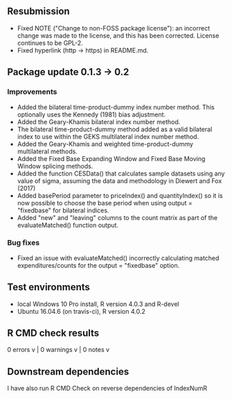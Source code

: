 ## Resubmission

- Fixed NOTE ("Change to non-FOSS package license"): an incorrect change was made to the license, and this has been corrected. License continues to be GPL-2.
- Fixed hyperlink (http -> https) in README.md. 


## Package update 0.1.3 -> 0.2

### Improvements

- Added the bilateral time-product-dummy index number method. This optionally uses the Kennedy (1981) bias adjustment. 
- Added the Geary-Khamis bilateral index number method.
- The bilateral time-product-dummy method added as a valid bilateral index to use within the GEKS multilateral index number method.
- Added the Geary-Khamis and weighted time-product-dummy multilateral methods.
- Added the Fixed Base Expanding Window and Fixed Base Moving Window splicing methods.
- Added the function CESData() that calculates sample datasets using any value of sigma, assuming the data and methodology in Diewert and Fox (2017)
- Added basePeriod parameter to priceIndex() and quantityIndex() so it is now possible to choose the base period when using output = "fixedbase" for bilateral indices. 
- Added "new" and "leaving" columns to the count matrix as part of the evaluateMatched() function output. 

### Bug fixes

- Fixed an issue with evaluateMatched() incorrectly calculating matched expenditures/counts for the output = "fixedbase" option.


## Test environments

* local Windows 10 Pro install, R version 4.0.3 and R-devel
* Ubuntu 16.04.6 (on travis-ci), R version 4.0.2

## R CMD check results
0 errors v | 0 warnings v | 0 notes v 

## Downstream dependencies

I have also run R CMD Check on reverse dependencies of IndexNumR

